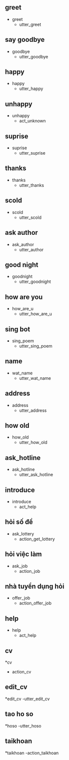 <!-- Các cuộc hội thoại chào hỏi cơ bản -->

## greet
* greet
  - utter_greet


## say goodbye
* goodbye
  - utter_goodbye

## happy
* happy
  - utter_happy

## unhappy
* unhappy
  - act_unknown

## suprise
* suprise
  - utter_suprise

## thanks
* thanks
  - utter_thanks
## scold
* scold
  - utter_scold

<!-- chào hỏi thêm cơ bản -->

## ask author
* ask_author
  - utter_author

## good night
* goodnight
  - utter_goodnight

## how are you
* how_are_u
  - utter_how_are_u

## sing bot
* sing_poem
  - utter_sing_poem
<!-- hỏi thông tin cá nhân bots -->

## name
* wat_name
  - utter_wat_name
## address
* address
  - utter_address
## how old
* how_old
  - utter_how_old

## ask_hotline
* ask_hotline
  - utter_ask_hotline

## introduce
* introduce
  - act_help

<!-- chức năng ngoài lề -->
## hỏi số đề
* ask_lottery
  - action_get_lottery

## hỏi việc làm
* ask_job
  - action_job

## nhà tuyển dụng hỏi
* offer_job
  - action_offer_job

## help
* help
  - act_help

## cv
*cv
  - action_cv
## edit_cv
*edit_cv
  -utter_edit_cv

## tao ho so
*hoso
  -utter_hoso

## taikhoan
*taikhoan
  -action_taikhoan